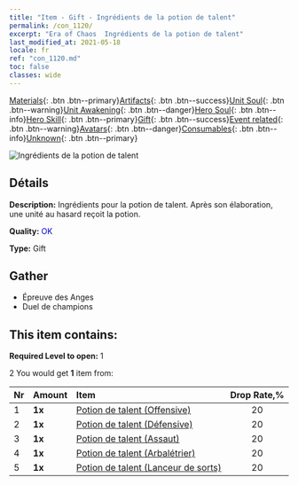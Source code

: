 ```yaml
---
title: "Item - Gift - Ingrédients de la potion de talent"
permalink: /con_1120/
excerpt: "Era of Chaos  Ingrédients de la potion de talent"
last_modified_at: 2021-05-18
locale: fr
ref: "con_1120.md"
toc: false
classes: wide
---
```

 [Materials](/ItemsFR/){: .btn .btn--primary}[Artifacts](/ItemsFR/Artifacts/){: .btn .btn--success}[Unit Soul](/ItemsFR/UnitSoul/){: .btn .btn--warning}[Unit Awakening](/ItemsFR/UnitAwakening/){: .btn .btn--danger}[Hero Soul](/ItemsFR/HeroSoul/){: .btn .btn--info}[Hero Skill](/ItemsFR/HeroSkill/){: .btn .btn--primary}[Gift](/ItemsFR/Gift/){: .btn .btn--success}[Event related](/ItemsFR/Events/){: .btn .btn--warning}[Avatars](/ItemsFR/Avatars/){: .btn .btn--danger}[Consumables](/ItemsFR/Consumables/){: .btn .btn--info}[Unknown](/ItemsFR/Unknown/){: .btn .btn--primary}

 ![Ingrédients de la potion de talent](/images/t/i_3049.png)

## Détails
 **Description:** Ingrédients pour la potion de talent. Après son élaboration, une unité au hasard reçoit la potion.

 **Quality:** <span style="color: #0000CD">OK</span>

 **Type:** Gift

## Gather

*    Épreuve des Anges 
*    Duel de champions 

## This item contains:

 **Required Level to open:** 1

 2 You would get **1** item  from:

  | Nr | Amount |     Item    | Drop Rate,% |
  |:---|:-------|:------------|:---------:|
  | 1 |  **1x** | [Potion de talent (Offensive)](/ItemsFR/con_786/) | 20 | 
  | 2 |  **1x** | [Potion de talent (Défensive)](/ItemsFR/con_787/) | 20 | 
  | 3 |  **1x** | [Potion de talent (Assaut)](/ItemsFR/con_788/) | 20 | 
  | 4 |  **1x** | [Potion de talent (Arbalétrier)](/ItemsFR/con_789/) | 20 | 
  | 5 |  **1x** | [Potion de talent (Lanceur de sorts)](/ItemsFR/con_790/) | 20 | 
